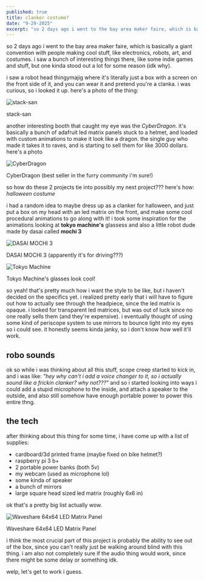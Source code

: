 ```yaml
---
published: true
title: clanker costume?
date: "9-29-2025"
excerpt: "so 2 days ago i went to the bay area maker faire, which is basically a giant convention with people making cool stuff, like electronics, robots, art, and costumes. i saw a bunch of interesting things there, like some indie games and stuff, but one kinda stood out a lot for some reason (idk why)."
---
```


<script>
  import VideoEmbed from "$components/mdsvex/VideoEmbed.svelte"
  import Caption from "$components/mdsvex/Caption.svelte"
  import YoutubeEmbed from "$components/mdsvex/YoutubeEmbed.svelte"
</script>

so 2 days ago i went to the bay area maker faire, which is basically a giant convention with people making cool stuff, like electronics, robots, art, and costumes. i saw a bunch of interesting things there, like some indie games and stuff, but one kinda stood out a lot for some reason (idk why).

i saw a robot head thingymajig where it's literally just a box with a screen on the front side of it, and you can wear it and pretend you're a clanka. i was curious, so i looked it up. here's a photo of the thing:

![stack-san](https://previewengine-accl.zohoexternal.com/thumbnail/BACKSTAGE/155002000001553376?cli-msg=eyJtb2R1bGUiOiJFeHBvUmVzb3VyY2UiLCJpZCI6IjE1NTAwMjAwMDAwMTU1MzM3NiIsImxhc3RNb2RpZmllZFRpbWUiOiIxNzUzNDgzOTE2OTgxIiwicG9ydGFsSWQiOiI4Nzc4ODI5NjUifQ==)
<Caption>stack-san</Caption>

another interesting booth that caught my eye was the *CyberDragon*. it's basically a bunch of adafruit led matrix panels stuck to a helmet, and loaded with custom animations to make it look like a dragon. the single guy who made it takes it to raves, and is starting to sell them for like 3000 dollars. here's a photo

![CyberDragon](https://framerusercontent.com/images/ojMptVZY0N4z7kbvnrGOsrgv8.jpg?width=720&height=953)
<Caption>CyberDragon (best seller in the furry community i'm sure!)</Caption>

so how do these 2 projects tie into possibly my next project??? here's how: *halloween costume*

i had a random idea to maybe dress up as a clanker for halloween, and just put a box on my head with an led matrix on the front, and make some cool procedural animations to go along with it! i took some inspiration for the animations looking at **tokyo machine's** glassess and also a little robot dude made by dasai called **mochi 3**

![DASAI MOCHI 3](https://dasai.com.au/cdn/shop/files/DSC01344.jpg?v=1726664042&width=800)
<Caption>DASAI MOCHI 3 (apparently it's for driving???)</Caption>

![Tokyo Machine](https://i.pinimg.com/736x/72/e7/9c/72e79c75e713df2180631e8132b5e4c8.jpg)
<Caption>Tokyo Machine's glasses look cool!</Caption>

so yeah! that's pretty much how i want the style to be like, but i haven't decided on the specifics yet. i realized pretty early that i will have to figure out how to actually see through the headpiece, since the led matrix is opaque. i looked for transparent led matrices, but was out of luck since no one really sells them (and they're expensive). i eventually thought of using some kind of periscope system to use mirrors to bounce light into my eyes so i could see. it honestly seems kinda janky, so i don't know how well it'll work.

## robo sounds

ok so while i was thinking about all this stuff, scope creep started to kick in, and i was like: *"hey why can't i add a voice changer to it, so i actually sound like a frickin clanker? why not???"* and so i started looking into ways i could add a stupid microphone to the inside, and attach a speaker to the outside, and also still somehow have enough portable power to power this entire thng.

## the tech

after thinking about this thing for some time, i have come up with a list of supplies:

- cardboard/3d printed frame (maybe fixed on bike helmet?)
- raspberry pi 3 b+
- 2 portable power banks (both 5v)
- my webcam (used as microphone lol)
- some kinda of speaker
- a bunch of mirrors
- large square head sized led matrix (roughly 6x6 in)

ok that's a pretty big list actually wow.

![Waveshare 64x64 LED Matrix Panel](https://www.waveshare.com/media/catalog/product/r/g/rgb-matrix-p3-64x64-5.jpg)
<Caption>Waveshare 64x64 LED Matrix Panel</Caption>

i think the most crucial part of this project is probably the ability to see out of the box, since you can't really just be walking around blind with this thing. i am also not completely sure if the audio thing would work, since there might be some delay or something idk.

welp, let's get to work i guess.

